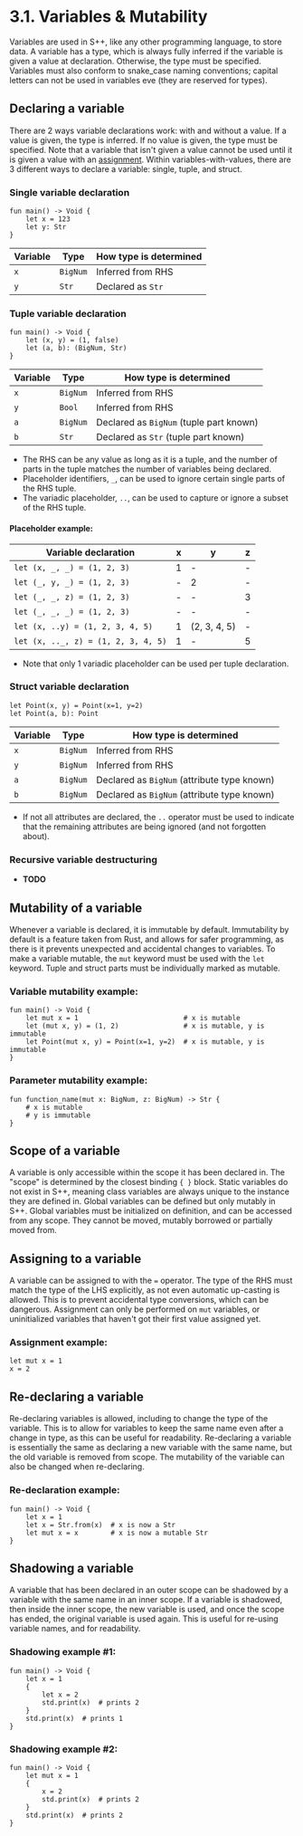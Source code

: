 # 3.1. Variables & Mutability

Variables are used in S++, like any other programming language, to store data. A variable has a type, which is
always fully inferred if the variable is given a value at declaration. Otherwise, the type must be specified.
Variables must also conform to snake_case naming conventions; capital letters can not be used in variables eve (they
are reserved for types).

## Declaring a variable

There are 2 ways variable declarations work: with and without a value. If a value is given, the type is inferred. If
no value is given, the type must be specified. Note that a variable that isn't given a value cannot be used until it
is given a value with an [assignment](3-2-Expressions-Operators.md). Within variables-with-values, there are 3
different ways to declare a variable: single, tuple, and struct.

### Single variable declaration

```
fun main() -> Void {
    let x = 123
    let y: Str
}
```

| Variable | Type     | How type is determined |
|----------|----------|------------------------|
| `x`      | `BigNum` | Inferred from RHS      |
| `y`      | `Str`    | Declared as `Str`      |

### Tuple variable declaration

```
fun main() -> Void {
    let (x, y) = (1, false)
    let (a, b): (BigNum, Str)
}
```

| Variable | Type     | How type is determined                  |
|----------|----------|-----------------------------------------|
| `x`      | `BigNum` | Inferred from RHS                       |
| `y`      | `Bool`   | Inferred from RHS                       |
| `a`      | `BigNum` | Declared as `BigNum` (tuple part known) |
| `b`      | `Str`    | Declared as `Str` (tuple part known)    |

- The RHS can be any value as long as it is a tuple, and the number of parts in the tuple matches the number of
  variables being declared.
- Placeholder identifiers, `_`, can be used to ignore certain single parts of the RHS tuple.
- The variadic placeholder, `..`, can be used to capture or ignore a subset of the RHS tuple.

#### Placeholder example:

| Variable declaration                | x | y            | z |
|-------------------------------------|---|--------------|---|
| `let (x, _, _) = (1, 2, 3)`         | 1 | -            | - |
| `let (_, y, _) = (1, 2, 3)`         | - | 2            | - |
| `let (_, _, z) = (1, 2, 3)`         | - | -            | 3 |
| `let (_, _, _) = (1, 2, 3)`         | - | -            | - |
| `let (x, ..y) = (1, 2, 3, 4, 5)`    | 1 | (2, 3, 4, 5) | - |
| `let (x, .._, z) = (1, 2, 3, 4, 5)` | 1 | -            | 5 |

- Note that only 1 variadic placeholder can be used per tuple declaration.

### Struct variable declaration

```
let Point(x, y) = Point(x=1, y=2)
let Point(a, b): Point
```

| Variable | Type     | How type is determined                      |
|----------|----------|---------------------------------------------|
| `x`      | `BigNum` | Inferred from RHS                           |
| `y`      | `BigNum` | Inferred from RHS                           |
| `a`      | `BigNum` | Declared as `BigNum` (attribute type known) |
| `b`      | `BigNum` | Declared as `BigNum` (attribute type known) |

- If not all attributes are declared, the `..` operator must be used to indicate that the remaining attributes are
  being ignored (and not forgotten about).

### Recursive variable destructuring

- **TODO**

## Mutability of a variable

Whenever a variable is declared, it is immutable by default. Immutability by default is a feature taken from Rust,
and allows for safer programming, as there is it prevents unexpected and accidental changes to variables. To make a
variable mutable, the `mut` keyword must be used with the `let` keyword. Tuple and struct parts must be individually
marked as mutable.

### Variable mutability example:

```
fun main() -> Void {
    let mut x = 1                          # x is mutable
    let (mut x, y) = (1, 2)                # x is mutable, y is immutable
    let Point(mut x, y) = Point(x=1, y=2)  # x is mutable, y is immutable
}
```

### Parameter mutability example:

```
fun function_name(mut x: BigNum, z: BigNum) -> Str {
    # x is mutable
    # y is immutable
}
```

## Scope of a variable

A variable is only accessible within the scope it has been declared in. The "scope" is determined by the closest
binding `{ }` block. Static variables do not exist in S++, meaning class variables are always unique to the instance
they are defined in. Global variables can be defined but only mutably in S++. Global variables must be initialized on
definition, and can be accessed from any scope. They cannot be moved, mutably borrowed or partially moved from.

## Assigning to a variable

A variable can be assigned to with the `=` operator. The type of the RHS must match the type of the LHS explicitly,
as not even automatic up-casting is allowed. This is to prevent accidental type conversions, which can be dangerous.
Assignment can only be performed on `mut` variables, or uninitialized variables that haven't got their first value
assigned yet.

### Assignment example:

```
let mut x = 1
x = 2
```

## Re-declaring a variable

Re-declaring variables is allowed, including to change the type of the variable. This is to allow for variables to keep
the same name even after a change in type, as this can be useful for readability. Re-declaring a variable is
essentially the same as declaring a new variable with the same name, but the old variable is removed from scope. The
mutability of the variable can also be changed when re-declaring.

### Re-declaration example:

```
fun main() -> Void {
    let x = 1
    let x = Str.from(x)  # x is now a Str
    let mut x = x        # x is now a mutable Str
}
```

## Shadowing a variable

A variable that has been declared in an outer scope can be shadowed by a variable with the same name in an inner
scope. If a variable is shadowed, then inside the inner scope, the new variable is used, and once the scope has
ended, the original variable is used again. This is useful for re-using variable names, and for readability.

### Shadowing example #1:

```
fun main() -> Void {
    let x = 1
    {
        let x = 2
        std.print(x)  # prints 2
    }
    std.print(x)  # prints 1
}
```

### Shadowing example #2:

```
fun main() -> Void {
    let mut x = 1
    {
        x = 2
        std.print(x)  # prints 2
    }
    std.print(x)  # prints 2
}
```
